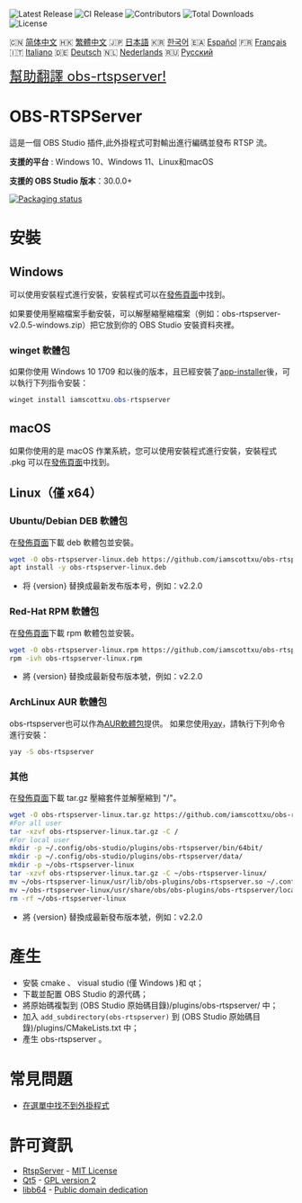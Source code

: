 ![Latest Release](https://img.shields.io/github/v/release/iamscottxu/obs-rtspserver.svg)
![CI Release](https://github.com/iamscottxu/obs-rtspserver/workflows/CI%20Release/badge.svg)
![Contributors](https://img.shields.io/github/contributors/iamscottxu/obs-rtspserver.svg)
![Total Downloads](https://img.shields.io/github/downloads/iamscottxu/obs-rtspserver/total.svg)
![License](https://img.shields.io/github/license/iamscottxu/obs-rtspserver.svg)


🇨🇳 [简体中文](//github.com/iamscottxu/obs-rtspserver/blob/master/README_zh-CN.md)
🇭🇰 [繁體中文](//github.com/iamscottxu/obs-rtspserver/blob/master/README_zh-TW.md)
🇯🇵 [日本語](//github.com/iamscottxu/obs-rtspserver/blob/master/README_ja-JP.md)
🇰🇷 [한국어](//github.com/iamscottxu/obs-rtspserver/blob/master/README_ko-KR.md)
🇪🇦 [Español](//github.com/iamscottxu/obs-rtspserver/blob/master/README_es-ES.md)
🇫🇷 [Français](//github.com/iamscottxu/obs-rtspserver/blob/master/README_fr-FR.md)
🇮🇹 [Italiano](//github.com/iamscottxu/obs-rtspserver/blob/master/README_it-IT.md)
🇩🇪 [Deutsch](//github.com/iamscottxu/obs-rtspserver/blob/master/README_de-DE.md)
🇳🇱 [Nederlands](//github.com/iamscottxu/obs-rtspserver/blob/master/README_nl-NL.md)
🇷🇺 [Русский](//github.com/iamscottxu/obs-rtspserver/blob/master/README_ru-RU.md)

<font size="5">[幫助翻譯 obs-rtspserver!](https://www.transifex.com/scott-xu/obs-rtspserver)</font>

# OBS-RTSPServer

這是一個 OBS Studio 插件,此外掛程式可對輸出進行編碼並發布 RTSP 流。

**支援的平台** : Windows 10、Windows 11、Linux和macOS

**支援的 OBS Studio 版本**：30.0.0+

[![Packaging status](https://repology.org/badge/vertical-allrepos/obs-rtspserver.svg)](https://repology.org/project/obs-rtspserver/versions)

# 安裝
## Windows
可以使用安裝程式進行安裝，安裝程式可以在[發佈頁面](https://github.com/iamscottxu/obs-rtspserver/releases)中找到。

如果要使用壓縮檔案手動安裝，可以解壓縮壓縮檔案（例如：obs-rtspserver-v2.0.5-windows.zip）把它放到你的 OBS Studio 安裝資料夾裡。

### winget 軟體包
如果你使用 Windows 10 1709 和以後的版本，且已經安裝了[app-installer](https://www.microsoft.com/store/productId/9NBLGGH4NNS1)後，可以執行下列指令安裝：

```powershell
winget install iamscottxu.obs-rtspserver
```

## macOS
如果你使用的是 macOS 作業系統，您可以使用安裝程式進行安裝，安裝程式 .pkg 可以在[發佈頁面](https://github.com/iamscottxu/obs-rtspserver/releases)中找到。

## Linux（僅 x64）
### Ubuntu/Debian DEB 軟體包
在[發佈頁面](https://github.com/iamscottxu/obs-rtspserver/releases)下載 deb 軟體包並安裝。

```bash
wget -O obs-rtspserver-linux.deb https://github.com/iamscottxu/obs-rtspserver/releases/download/{version}/obs-rtspserver-{version}-linux.deb
apt install -y obs-rtspserver-linux.deb
```
* 将 {version} 替换成最新发布版本号，例如：v2.2.0

### Red-Hat RPM 軟體包
在[發佈頁面](https://github.com/iamscottxu/obs-rtspserver/releases)下載 rpm 軟體包並安裝。

```bash
wget -O obs-rtspserver-linux.rpm https://github.com/iamscottxu/obs-rtspserver/releases/download/{version}/obs-rtspserver-{version}-linux.rpm
rpm -ivh obs-rtspserver-linux.rpm
```
* 將 {version} 替換成最新發布版本號，例如：v2.2.0

### ArchLinux AUR 軟體包
obs-rtspserver也可以作為[AUR軟體包](https://aur.archlinux.org/packages/?O=0&K=obs-rtspserver)提供。 如果您使用[yay](https://github.com/Jguer/yay)，請執行下列命令進行安裝：

```bash
yay -S obs-rtspserver
```

### 其他
在[發佈頁面](https://github.com/iamscottxu/obs-rtspserver/releases)下載 tar.gz 壓縮套件並解壓縮到 "/"。

```bash
wget -O obs-rtspserver-linux.tar.gz https://github.com/iamscottxu/obs-rtspserver/releases/download/{version}/obs-rtspserver-{version}-linux.tar.gz
#For all user
tar -xzvf obs-rtspserver-linux.tar.gz -C /
#For local user
mkdir -p ~/.config/obs-studio/plugins/obs-rtspserver/bin/64bit/
mkdir -p ~/.config/obs-studio/plugins/obs-rtspserver/data/
mkdir -p ~/obs-rtspserver-linux
tar -xzvf obs-rtspserver-linux.tar.gz -C ~/obs-rtspserver-linux/
mv ~/obs-rtspserver-linux/usr/lib/obs-plugins/obs-rtspserver.so ~/.config/obs-studio/plugins/obs-rtspserver/bin/64bit/obs-rtspserver.so
mv ~/obs-rtspserver-linux/usr/share/obs/obs-plugins/obs-rtspserver/locale ~/.config/obs-studio/plugins/obs-rtspserver/data/locale
rm -rf ~/obs-rtspserver-linux
```
* 將 {version} 替換成最新發布版本號，例如：v2.2.0


# 產生
* 安裝 cmake 、 visual studio (僅 Windows )和 qt；
* 下載並配置 OBS Studio 的源代碼；
* 將原始碼複製到 (OBS Studio 原始碼目錄)/plugins/obs-rtspserver/ 中；
* 加入 `add_subdirectory(obs-rtspserver)` 到 (OBS Studio 原始碼目錄)/plugins/CMakeLists.txt 中；
* 產生 obs-rtspserver 。

# 常見問題
* [在選單中找不到外掛程式](https://github.com/iamscottxu/obs-rtspserver/wiki/%E5%B8%B8%E8%A7%81%E9%97%AE%E9%A2%98#%E5%9C%A8%E8%8F%9C%E5%8D%95%E4%B8%AD%E6%89%BE%E4%B8%8D%E5%88%B0%E6%8F%92%E4%BB%B6)

# 許可資訊
* [RtspServer](https://github.com/PHZ76/RtspServer/) - [MIT License](https://github.com/PHZ76/RtspServer/blob/master/LICENSE)
* [Qt5](https://www.qt.io/) - [GPL version 2](https://doc.qt.io/qt-5/licensing.html)
* [libb64](https://sourceforge.net/projects/libb64/) - [Public domain dedication](https://sourceforge.net/p/libb64/git/ci/master/tree/LICENSE)
